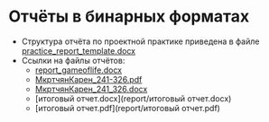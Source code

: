 # Отчёты в бинарных форматах

- Структура отчёта по проектной практике приведена в файле [practice_report_template.docx](report/practice_report_template.docx)
- Ссылки на файлы отчётов:
  - [report_gameoflife.docx](report/report_gamedlife.docx)
  - [МкртчянКарен_241-326.pdf](report/МкртчянКарен_241-326.pdf)
  - [МкртчянКарен_241_326.docx](report/МкртчянКарен_241_326.docx)
  - [итоговый отчет.docx](report/итоговый отчет.docx)
  - [итоговый отчет.pdf](report/итоговый отчет.pdf)

